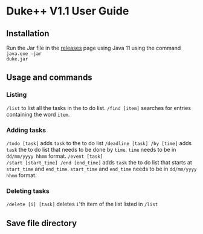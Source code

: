 # Duke++ V1.1 User Guide

## Installation

Run the Jar file in the [releases](https://github.com/AY1920S1-CS2113T-T12-2/main/releases) page using Java 11 using the command <code>java.exe -jar duke.jar</code>

## Usage and commands

### Listing
<code>/list</code> to list all the tasks in the to do list.
<code>/find [item]</code> searches for entries containing the word <code>item</code>.

### Adding tasks
<code>/todo [task]</code> adds <code>task</code> to the to do list
<code>/deadline [task] /by [time]</code> adds <code>task</code> the to do list that needs to be done by <code>time</code>. <code>time</code> needs to be in <code>dd/mm/yyyy hhmm</code> format.
<code>/event [task] /start [start_time] /end [end_time]</code> adds <code>task</code> the to do list that starts at <code>start_time</code> and <code>end_time</code>. <code>start_time</code> and <code>end_time</code> needs to be in <code>dd/mm/yyyy hhmm</code> format.

### Deleting tasks
<code>/delete [i] [task]</code> deletes <code>i</code>'th item of the list listed in <code>/list</code>


## Save file directory
